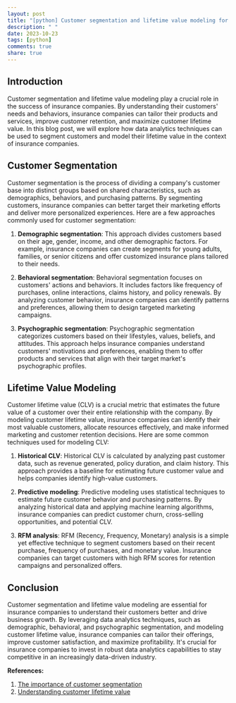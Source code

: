 ```yaml
---
layout: post
title: "[python] Customer segmentation and lifetime value modeling for insurance companies"
description: " "
date: 2023-10-23
tags: [python]
comments: true
share: true
---
```


## Introduction

Customer segmentation and lifetime value modeling play a crucial role in the success of insurance companies. By understanding their customers' needs and behaviors, insurance companies can tailor their products and services, improve customer retention, and maximize customer lifetime value. In this blog post, we will explore how data analytics techniques can be used to segment customers and model their lifetime value in the context of insurance companies.

## Customer Segmentation

Customer segmentation is the process of dividing a company's customer base into distinct groups based on shared characteristics, such as demographics, behaviors, and purchasing patterns. By segmenting customers, insurance companies can better target their marketing efforts and deliver more personalized experiences. Here are a few approaches commonly used for customer segmentation:

1. **Demographic segmentation**: This approach divides customers based on their age, gender, income, and other demographic factors. For example, insurance companies can create segments for young adults, families, or senior citizens and offer customized insurance plans tailored to their needs.

2. **Behavioral segmentation**: Behavioral segmentation focuses on customers' actions and behaviors. It includes factors like frequency of purchases, online interactions, claims history, and policy renewals. By analyzing customer behavior, insurance companies can identify patterns and preferences, allowing them to design targeted marketing campaigns.

3. **Psychographic segmentation**: Psychographic segmentation categorizes customers based on their lifestyles, values, beliefs, and attitudes. This approach helps insurance companies understand customers' motivations and preferences, enabling them to offer products and services that align with their target market's psychographic profiles.

## Lifetime Value Modeling

Customer lifetime value (CLV) is a crucial metric that estimates the future value of a customer over their entire relationship with the company. By modeling customer lifetime value, insurance companies can identify their most valuable customers, allocate resources effectively, and make informed marketing and customer retention decisions. Here are some common techniques used for modeling CLV:

1. **Historical CLV**: Historical CLV is calculated by analyzing past customer data, such as revenue generated, policy duration, and claim history. This approach provides a baseline for estimating future customer value and helps companies identify high-value customers.

2. **Predictive modeling**: Predictive modeling uses statistical techniques to estimate future customer behavior and purchasing patterns. By analyzing historical data and applying machine learning algorithms, insurance companies can predict customer churn, cross-selling opportunities, and potential CLV.

3. **RFM analysis**: RFM (Recency, Frequency, Monetary) analysis is a simple yet effective technique to segment customers based on their recent purchase, frequency of purchases, and monetary value. Insurance companies can target customers with high RFM scores for retention campaigns and personalized offers.

## Conclusion

Customer segmentation and lifetime value modeling are essential for insurance companies to understand their customers better and drive business growth. By leveraging data analytics techniques, such as demographic, behavioral, and psychographic segmentation, and modeling customer lifetime value, insurance companies can tailor their offerings, improve customer satisfaction, and maximize profitability. It's crucial for insurance companies to invest in robust data analytics capabilities to stay competitive in an increasingly data-driven industry.

**References:**

1. [The importance of customer segmentation](https://www.forbes.com/sites/forbeslacouncil/2020/01/22/why-customer-segmentation-is-more-important-than-ever/?sh=24d8ae785708)
2. [Understanding customer lifetime value](https://towardsdatascience.com/understanding-customer-lifetime-value-clv-1c171a2aea53)